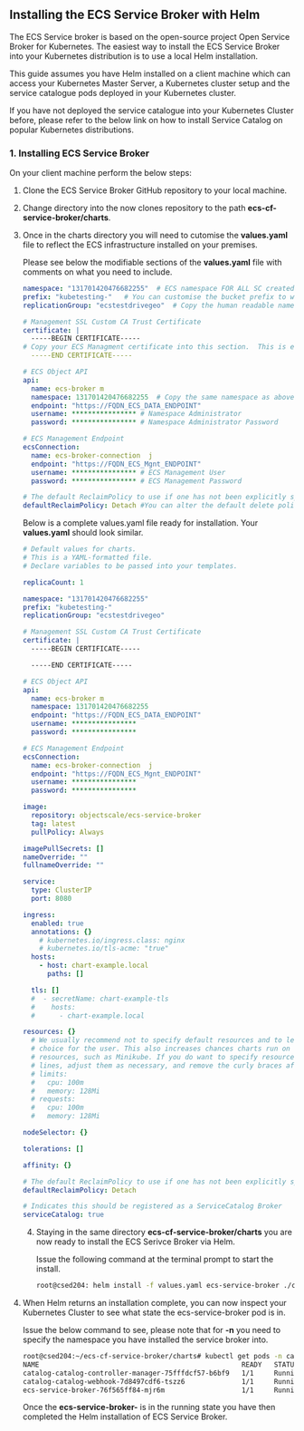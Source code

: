 ## Installing the ECS Service Broker with Helm

The ECS Service broker is based on the open-source project Open Service Broker for Kubernetes. The easiest way to install the ECS Service Broker into your Kubernetes distribution is to use a local Helm installation.

This guide assumes you have Helm installed on a client machine which can access your Kubernetes Master Server, a Kubernetes cluster setup and the service catalogue pods deployed in your Kubernetes cluster.

If you have not deployed the service catalogue into your Kubernetes Cluster before, please refer to the below link on how to install Service Catalog on popular Kubernetes distributions.

[Roll you own Kubernetes]:https://kubernetes.io/docs/tasks/service-catalog/install-service-catalog-using-helm/
[ Redhat OpenShift ]: https://docs.openshift.com/container-platform/4.2/applications/service_brokers/installing-service-catalog.html



### 1. Installing ECS Service Broker

On your client machine perform the below steps:

1. Clone the ECS Service Broker GitHub repository to your local machine.

   [ Link ]:https://github.com/thecodeteam/ecs-cf-service-broker.git

2. Change directory into the now clones repository to the path **ecs-cf-service-broker/charts**.

3. Once in the charts directory you will need to cutomise the **values.yaml** file to reflect the ECS infrastructure installed on your premises. 

   Please see below the modifiable sections of the **values.yaml** file with comments on what you need to include.

   ```yaml
   namespace: "131701420476682255"	# ECS namespace FOR ALL SC created Buckets
   prefix: "kubetesting-"	# You can customise the bucket prefix to whatever you want
   replicationGroup: "ecstestdrivegeo"	# Copy the human readable name of the ECS replication group to associate with your SC created buckets
   ```

   ```yaml
   # Management SSL Custom CA Trust Certificate
   certificate: |
     -----BEGIN CERTIFICATE-----
   # Copy your ECS Managment certificate into this section.  This is essentual for connecting to your management API endpoint
     -----END CERTIFICATE-----
   ```

   ```yaml
   # ECS Object API
   api:
     name: ecs-broker m
     namespace: 131701420476682255	# Copy the same namespace as above
     endpoint: "https://FQDN_ECS_DATA_ENDPOINT"
     username: ****************	# Namespace Administrator
     password: ****************	# Namespace Administrator Password
   
   # ECS Management Endpoint
   ecsConnection:
     name: ecs-broker-connection  j
     endpoint: "https://FQDN_ECS_Mgnt_ENDPOINT"
     username: ****************	# ECS Management User
     password: ****************	# ECS Management Password
   ```

   ```yaml
   # The default ReclaimPolicy to use if one has not been explicitly specified (valid values are Fail, Detach, Delete)
   defaultReclaimPolicy: Detach	#You can alter the default delete policy when an instance has been unbound.  The options are Detach, Delete or Fail.
   ```

   Below is a complete values.yaml file ready for installation. Your **values.yaml** should look similar.

   ```yaml
   # Default values for charts.
   # This is a YAML-formatted file.
   # Declare variables to be passed into your templates.
   
   replicaCount: 1
   
   namespace: "131701420476682255"
   prefix: "kubetesting-"
   replicationGroup: "ecstestdrivegeo"
   
   # Management SSL Custom CA Trust Certificate
   certificate: |
     -----BEGIN CERTIFICATE-----
   
     -----END CERTIFICATE-----
   
   # ECS Object API
   api:
     name: ecs-broker m
     namespace: 131701420476682255
     endpoint: "https://FQDN_ECS_DATA_ENDPOINT"
     username: ****************	
     password: ****************
   
   # ECS Management Endpoint
   ecsConnection:
     name: ecs-broker-connection  j
     endpoint: "https://FQDN_ECS_Mgnt_ENDPOINT"
     username: ****************
     password: ****************
   
   image:
     repository: objectscale/ecs-service-broker
     tag: latest
     pullPolicy: Always
   
   imagePullSecrets: []
   nameOverride: ""
   fullnameOverride: ""
   
   service:
     type: ClusterIP
     port: 8080
   
   ingress:
     enabled: true
     annotations: {}
       # kubernetes.io/ingress.class: nginx
       # kubernetes.io/tls-acme: "true"
     hosts:
       - host: chart-example.local
         paths: []
   
     tls: []
     #  - secretName: chart-example-tls
     #    hosts:
     #      - chart-example.local
   
   resources: {}
     # We usually recommend not to specify default resources and to leave this as a conscious
     # choice for the user. This also increases chances charts run on environments with little
     # resources, such as Minikube. If you do want to specify resources, uncomment the following
     # lines, adjust them as necessary, and remove the curly braces after 'resources:'.
     # limits:
     #   cpu: 100m
     #   memory: 128Mi
     # requests:
     #   cpu: 100m
     #   memory: 128Mi
   
   nodeSelector: {}
   
   tolerations: []
   
   affinity: {}
   
   # The default ReclaimPolicy to use if one has not been explicitly specified (valid values are Fail, Detach, Delete)
   defaultReclaimPolicy: Detach
   
   # Indicates this should be registered as a ServiceCatalog Broker
   serviceCatalog: true
   
   ```

   4. Staying in the same directory **ecs-cf-service-broker/charts** you are now ready to install the ECS Serivce Broker via Helm.

      Issue the following command at the terminal prompt to start the install.

      ```bash
      root@csed204: helm install -f values.yaml ecs-service-broker ./charts
      ```



5. When Helm returns an installation complete, you can now inspect your Kubernetes Cluster to see what state the ecs-service-broker pod is in.

   Issue the below command to see, please note that for **-n** you need to specify the namespace you have installed the service broker into.

   ```bash
   root@csed204:~/ecs-cf-service-broker/charts# kubectl get pods -n catalog
   NAME                                                  READY   STATUS    RESTARTS   AGE
   catalog-catalog-controller-manager-75fffdcf57-b6bf9   1/1     Running   1          28d
   catalog-catalog-webhook-7d8497cdf6-tszz6              1/1     Running   0          28d
   ecs-service-broker-76f565ff84-mjr6m                   1/1     Running   0          16d
   
   ```

   Once the **ecs-service-broker-<UUID>** is in the running state you have then completed the Helm installation of ECS Service Broker.